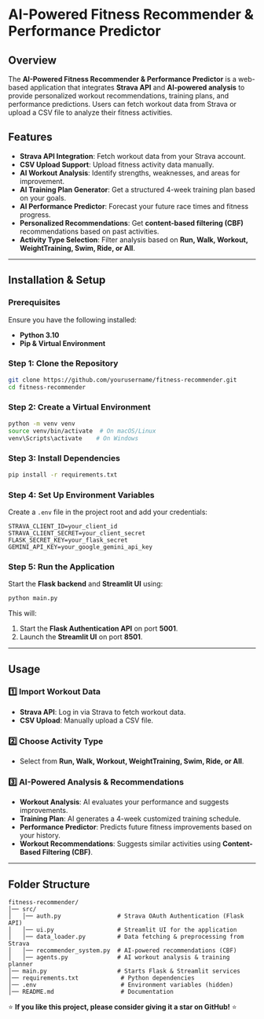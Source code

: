 # AI-Powered Fitness Recommender & Performance Predictor

## Overview
The **AI-Powered Fitness Recommender & Performance Predictor** is a web-based application that integrates **Strava API** and **AI-powered analysis** to provide personalized workout recommendations, training plans, and performance predictions. Users can fetch workout data from Strava or upload a CSV file to analyze their fitness activities.

## Features
- **Strava API Integration**: Fetch workout data from your Strava account.
- **CSV Upload Support**: Upload fitness activity data manually.
- **AI Workout Analysis**: Identify strengths, weaknesses, and areas for improvement.
- **AI Training Plan Generator**: Get a structured 4-week training plan based on your goals.
- **AI Performance Predictor**: Forecast your future race times and fitness progress.
- **Personalized Recommendations**: Get **content-based filtering (CBF)** recommendations based on past activities.
- **Activity Type Selection**: Filter analysis based on **Run, Walk, Workout, WeightTraining, Swim, Ride, or All**.

---

##  Installation & Setup
### Prerequisites
Ensure you have the following installed:
- **Python 3.10**
- **Pip & Virtual Environment**

### Step 1: Clone the Repository
```bash
git clone https://github.com/yourusername/fitness-recommender.git
cd fitness-recommender
```

### Step 2: Create a Virtual Environment
```bash
python -m venv venv
source venv/bin/activate  # On macOS/Linux
venv\Scripts\activate    # On Windows
```

### Step 3: Install Dependencies
```bash
pip install -r requirements.txt
```

### Step 4: Set Up Environment Variables
Create a `.env` file in the project root and add your credentials:
```
STRAVA_CLIENT_ID=your_client_id
STRAVA_CLIENT_SECRET=your_client_secret
FLASK_SECRET_KEY=your_flask_secret
GEMINI_API_KEY=your_google_gemini_api_key
```

### Step 5: Run the Application
Start the **Flask backend** and **Streamlit UI** using:
```bash
python main.py
```
This will:
1. Start the **Flask Authentication API** on port **5001**.
2. Launch the **Streamlit UI** on port **8501**.

---

##  Usage
### 1️⃣ Import Workout Data
- **Strava API**: Log in via Strava to fetch workout data.
- **CSV Upload**: Manually upload a CSV file.

### 2️⃣ Choose Activity Type
- Select from **Run, Walk, Workout, WeightTraining, Swim, Ride, or All**.

### 3️⃣ AI-Powered Analysis & Recommendations
- **Workout Analysis**: AI evaluates your performance and suggests improvements.
- **Training Plan**: AI generates a 4-week customized training schedule.
- **Performance Predictor**: Predicts future fitness improvements based on your history.
- **Workout Recommendations**: Suggests similar activities using **Content-Based Filtering (CBF)**.

---

## Folder Structure
```
fitness-recommender/
│── src/
│   │── auth.py                # Strava OAuth Authentication (Flask API)
│   │── ui.py                  # Streamlit UI for the application
│   │── data_loader.py         # Data fetching & preprocessing from Strava
│   │── recommender_system.py  # AI-powered recommendations (CBF)
│   │── agents.py              # AI workout analysis & training planner
│── main.py                    # Starts Flask & Streamlit services
│── requirements.txt            # Python dependencies
│── .env                        # Environment variables (hidden)
│── README.md                   # Documentation
```
⭐ **If you like this project, please consider giving it a star on GitHub!** ⭐

